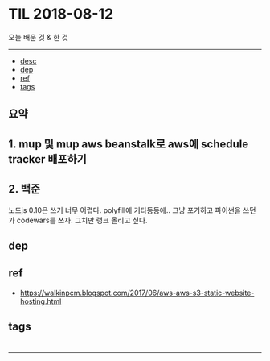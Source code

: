 # TIL 2018-08-12

오늘 배운 것 & 한 것

--------------------------


- [desc](#desc)
- [dep](#dep)
- [ref](#ref)
- [tags](#tags)
## 요약

## 1. mup 및 mup aws beanstalk로 aws에 schedule tracker 배포하기


## 2. 백준

노드js 0.10은 쓰기 너무 어렵다. polyfill에 기타등등에.. 그냥 포기하고 파이썬을 쓰던가 codewars를 쓰자. 그치만 랭크 올리고 싶다.

## dep

## ref
- https://walkinpcm.blogspot.com/2017/06/aws-aws-s3-static-website-hosting.html

## tags
  #



--------------------------


 